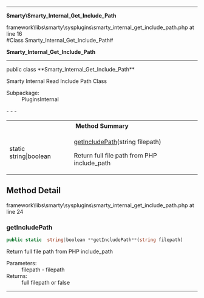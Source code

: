- - -

**Smarty\Smarty_Internal_Get_Include_Path**
<div class="location">framework\libs\smarty\sysplugins\smarty_internal_get_include_path.php at line 16</div>
#Class Smarty_Internal_Get_Include_Path#

**Smarty_Internal_Get_Include_Path**


- - -

<p class="signature">public  class **Smarty_Internal_Get_Include_Path**</p>

<div class="comment" id="overview_description"><p>Smarty Internal Read Include Path Class</p></div>

<dl>
<dt>Subpackage:</dt>
<dd>PluginsInternal</dd>
</dl>
- - -

<table id="summary_method">
<tr><th colspan="2">Method Summary</th></tr>
<tr>
<td class="type">static  string|boolean</td>
<td class="description"><p class="name"><a href="#getIncludePath">getIncludePath</a>(string filepath)</p><p class="description">Return full file path from PHP include_path</p></td>
</tr>
</table>

<h2 id="detail_method">Method Detail</h2>
<div class="location">framework\libs\smarty\sysplugins\smarty_internal_get_include_path.php at line 24</div>
<h3 id="getIncludePath()">getIncludePath</h3>

```php
public static  string|boolean **getIncludePath**(string filepath)
```
<div class="details">
<p>Return full file path from PHP include_path</p><dl>
<dt>Parameters:</dt>
<dd>filepath - filepath</dd>
<dt>Returns:</dt>
<dd>full filepath or false</dd>
</dl>
</div>

- - -

